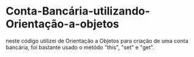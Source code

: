 # Conta-Bancária-utilizando-Orientação-a-objetos
neste código utilizei de Orientação a Objetos para criação de uma conta bancária, foi  bastante usado o metódo "this", "set" e "get".
